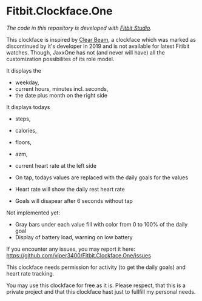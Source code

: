 # Fitbit.Clockface.One

_The code in this repository is developed with [Fitbit Studio](https://dev.fitbit.com/getting-started/)._

This clockface is inspired by [Clear Beam](https://github.com/viper3400/ClearBeam), a clockface which was marked as discontinued by it's developer in 2019 and is not available for latest Fitibit watches. Though, JaxxOne has not (and never will have) all the customization possibilites of its role model.

It displays the 
- weekday,
- current hours, minutes incl. seconds,
- the date plus month on the right side

It displays todays
- steps, 
- calories, 
- floors, 
- azm, 
- current heart rate
at the left side 

- On tap, todays values are replaced with the daily goals for the values 
- Heart rate will show the daily rest heart rate
- Goals will disapear after 6 seconds without tap

Not implemented yet:
- Gray bars under each value fill with color from 0 to 100% of the daily goal
- Display of battery load, warning on low battery

If you encounter any issues, you may report it here: https://github.com/viper3400/Fitbit.Clockface.One/issues

This clockface needs permission for activity (to get the daily goals) and heart rate tracking.

You may use this clockface for free as it is. Please respect, that this is a private project and that this clockface hast just to fullfill my personal needs.
